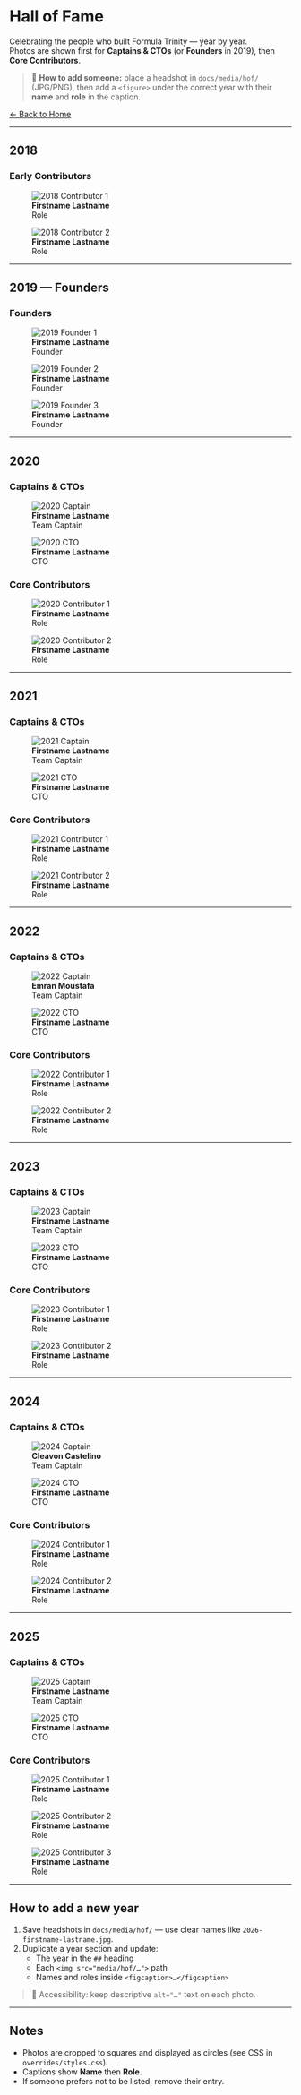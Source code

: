 # Hall of Fame

Celebrating the people who built Formula Trinity — year by year.  
Photos are shown first for **Captains & CTOs** (or **Founders** in 2019), then **Core Contributors**.

> 📸 **How to add someone:** place a headshot in `docs/media/hof/` (JPG/PNG), then add a `<figure>` under the correct year with their **name** and **role** in the caption.

[← Back to Home](index.md)

---

## 2018

### Early Contributors
<div class="hof-grid">

<figure>
  <img src="media/hof/2018-contrib-1.jpg" alt="2018 Contributor 1" loading="lazy">
  <figcaption><strong>Firstname Lastname</strong><br>Role</figcaption>
</figure>

<figure>
  <img src="media/hof/2018-contrib-2.jpg" alt="2018 Contributor 2" loading="lazy">
  <figcaption><strong>Firstname Lastname</strong><br>Role</figcaption>
</figure>

</div>

---

## 2019 — Founders

### Founders
<div class="hof-grid">

<figure>
  <img src="media/hof/2019-founder-1.jpg" alt="2019 Founder 1" loading="lazy">
  <figcaption><strong>Firstname Lastname</strong><br>Founder</figcaption>
</figure>

<figure>
  <img src="media/hof/2019-founder-2.jpg" alt="2019 Founder 2" loading="lazy">
  <figcaption><strong>Firstname Lastname</strong><br>Founder</figcaption>
</figure>

<figure>
  <img src="media/hof/2019-founder-3.jpg" alt="2019 Founder 3" loading="lazy">
  <figcaption><strong>Firstname Lastname</strong><br>Founder</figcaption>
</figure>

</div>

---

## 2020

### Captains & CTOs
<div class="hof-grid">

<figure>
  <img src="media/hof/2020-captain.jpg" alt="2020 Captain" loading="lazy">
  <figcaption><strong>Firstname Lastname</strong><br>Team Captain</figcaption>
</figure>

<figure>
  <img src="media/hof/2020-cto.jpg" alt="2020 CTO" loading="lazy">
  <figcaption><strong>Firstname Lastname</strong><br>CTO</figcaption>
</figure>

</div>

### Core Contributors
<div class="hof-grid">

<figure>
  <img src="media/hof/2020-contrib-1.jpg" alt="2020 Contributor 1" loading="lazy">
  <figcaption><strong>Firstname Lastname</strong><br>Role</figcaption>
</figure>

<figure>
  <img src="media/hof/2020-contrib-2.jpg" alt="2020 Contributor 2" loading="lazy">
  <figcaption><strong>Firstname Lastname</strong><br>Role</figcaption>
</figure>

</div>

---

## 2021

### Captains & CTOs
<div class="hof-grid">

<figure>
  <img src="media/hof/2021-captain.jpg" alt="2021 Captain" loading="lazy">
  <figcaption><strong>Firstname Lastname</strong><br>Team Captain</figcaption>
</figure>

<figure>
  <img src="media/hof/2021-cto.jpg" alt="2021 CTO" loading="lazy">
  <figcaption><strong>Firstname Lastname</strong><br>CTO</figcaption>
</figure>

</div>

### Core Contributors
<div class="hof-grid">

<figure>
  <img src="media/hof/2021-contrib-1.jpg" alt="2021 Contributor 1" loading="lazy">
  <figcaption><strong>Firstname Lastname</strong><br>Role</figcaption>
</figure>

<figure>
  <img src="media/hof/2021-contrib-2.jpg" alt="2021 Contributor 2" loading="lazy">
  <figcaption><strong>Firstname Lastname</strong><br>Role</figcaption>
</figure>

</div>

---

## 2022

### Captains & CTOs
<div class="hof-grid">

<figure>
  <img src="../media/hof/2022-23-Emran-Moustafa.jpg" alt="2022 Captain" loading="lazy">
  <figcaption><strong>Emran Moustafa</strong><br>Team Captain</figcaption>
</figure>

<figure>
  <img src="media/hof/2022-cto.jpg" alt="2022 CTO" loading="lazy">
  <figcaption><strong>Firstname Lastname</strong><br>CTO</figcaption>
</figure>

</div>

### Core Contributors
<div class="hof-grid">

<figure>
  <img src="media/hof/2022-contrib-1.jpg" alt="2022 Contributor 1" loading="lazy">
  <figcaption><strong>Firstname Lastname</strong><br>Role</figcaption>
</figure>

<figure>
  <img src="media/hof/2022-contrib-2.jpg" alt="2022 Contributor 2" loading="lazy">
  <figcaption><strong>Firstname Lastname</strong><br>Role</figcaption>
</figure>

</div>

---

## 2023

### Captains & CTOs
<div class="hof-grid">

<figure>
  <img src="media/hof/2023-captain.jpg" alt="2023 Captain" loading="lazy">
  <figcaption><strong>Firstname Lastname</strong><br>Team Captain</figcaption>
</figure>

<figure>
  <img src="media/hof/2023-cto.jpg" alt="2023 CTO" loading="lazy">
  <figcaption><strong>Firstname Lastname</strong><br>CTO</figcaption>
</figure>

</div>

### Core Contributors
<div class="hof-grid">

<figure>
  <img src="media/hof/2023-contrib-1.jpg" alt="2023 Contributor 1" loading="lazy">
  <figcaption><strong>Firstname Lastname</strong><br>Role</figcaption>
</figure>

<figure>
  <img src="media/hof/2023-contrib-2.jpg" alt="2023 Contributor 2" loading="lazy">
  <figcaption><strong>Firstname Lastname</strong><br>Role</figcaption>
</figure>

</div>

---

## 2024

### Captains & CTOs
<div class="hof-grid">

<figure>
  <img src="../media/hof/2024-25-Cleavon-Castelino.jpg" alt="2024 Captain" loading="lazy" style="object-position: 50% 10%;">
  <figcaption><strong>Cleavon Castelino</strong><br>Team Captain</figcaption>
</figure>

<figure>
  <img src="media/hof/2024-cto.jpg" alt="2024 CTO" loading="lazy">
  <figcaption><strong>Firstname Lastname</strong><br>CTO</figcaption>
</figure>

</div>

### Core Contributors
<div class="hof-grid">

<figure>
  <img src="media/hof/2024-contrib-1.jpg" alt="2024 Contributor 1" loading="lazy">
  <figcaption><strong>Firstname Lastname</strong><br>Role</figcaption>
</figure>

<figure>
  <img src="media/hof/2024-contrib-2.jpg" alt="2024 Contributor 2" loading="lazy">
  <figcaption><strong>Firstname Lastname</strong><br>Role</figcaption>
</figure>

</div>

---

## 2025

### Captains & CTOs
<div class="hof-grid">

<figure>
  <img src="media/hof/2025-captain.jpg" alt="2025 Captain" loading="lazy">
  <figcaption><strong>Firstname Lastname</strong><br>Team Captain</figcaption>
</figure>

<figure>
  <img src="media/hof/2025-cto.jpg" alt="2025 CTO" loading="lazy">
  <figcaption><strong>Firstname Lastname</strong><br>CTO</figcaption>
</figure>

</div>

### Core Contributors
<div class="hof-grid">

<figure>
  <img src="media/hof/2025-contrib-1.jpg" alt="2025 Contributor 1" loading="lazy">
  <figcaption><strong>Firstname Lastname</strong><br>Role</figcaption>
</figure>

<figure>
  <img src="media/hof/2025-contrib-2.jpg" alt="2025 Contributor 2" loading="lazy">
  <figcaption><strong>Firstname Lastname</strong><br>Role</figcaption>
</figure>

<figure>
  <img src="media/hof/2025-contrib-3.jpg" alt="2025 Contributor 3" loading="lazy">
  <figcaption><strong>Firstname Lastname</strong><br>Role</figcaption>
</figure>

</div>

---

## How to add a new year

1. Save headshots in `docs/media/hof/` — use clear names like `2026-firstname-lastname.jpg`.
2. Duplicate a year section and update:
   - The year in the `##` heading
   - Each `<img src="media/hof/…">` path
   - Names and roles inside `<figcaption>…</figcaption>`

> 🔎 Accessibility: keep descriptive `alt="…"` text on each photo.

---

## Notes

- Photos are cropped to squares and displayed as circles (see CSS in `overrides/styles.css`).
- Captions show **Name** then **Role**.
- If someone prefers not to be listed, remove their entry.
